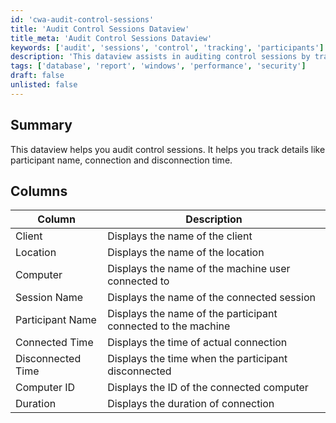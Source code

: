 ```yaml
---
id: 'cwa-audit-control-sessions'
title: 'Audit Control Sessions Dataview'
title_meta: 'Audit Control Sessions Dataview'
keywords: ['audit', 'sessions', 'control', 'tracking', 'participants']
description: 'This dataview assists in auditing control sessions by tracking key details such as participant names, connection times, and disconnection times, providing a comprehensive overview of session activities.'
tags: ['database', 'report', 'windows', 'performance', 'security']
draft: false
unlisted: false
---
```

## Summary

This dataview helps you audit control sessions. It helps you track details like participant name, connection and disconnection time.

## Columns

| Column            | Description                                                |
|-------------------|------------------------------------------------------------|
| Client            | Displays the name of the client                            |
| Location          | Displays the name of the location                          |
| Computer          | Displays the name of the machine user connected to         |
| Session Name      | Displays the name of the connected session                 |
| Participant Name  | Displays the name of the participant connected to the machine |
| Connected Time    | Displays the time of actual connection                     |
| Disconnected Time  | Displays the time when the participant disconnected        |
| Computer ID      | Displays the ID of the connected computer                  |
| Duration          | Displays the duration of connection                         |




